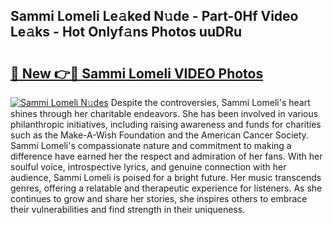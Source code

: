 ## Sammi Lomeli Le𝚊ked N𝚞de - Part-0Hf Video Le𝚊ks - Hot Onlyf𝚊ns Photos uuDRu

# <h2><a href="http://ac29781.deff.icu/?id=Sammi+Lomeli">🔗 New 👉🔴 Sammi Lomeli VIDEO Photos</a></h2>

[![Sammi Lomeli N𝚞des](https://i.imgur.com/rIISA9y.gif)](http://ac29781.deff.icu/?id=Sammi+Lomeli)
Despite the controversies, Sammi Lomeli's heart shines through her charitable endeavors. She has been involved in various philanthropic initiatives, including raising awareness and funds for charities such as the Make-A-Wish Foundation and the American Cancer Society. Sammi Lomeli's compassionate nature and commitment to making a difference have earned her the respect and admiration of her fans. With her soulful voice, introspective lyrics, and genuine connection with her audience, Sammi Lomeli is poised for a bright future. Her music transcends genres, offering a relatable and therapeutic experience for listeners. As she continues to grow and share her stories, she inspires others to embrace their vulnerabilities and find strength in their uniqueness.
